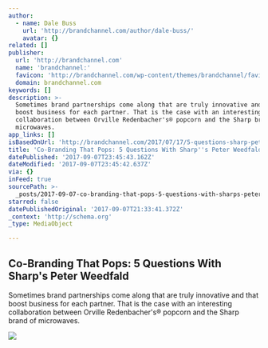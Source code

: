 ```yaml
---
author:
  - name: Dale Buss
    url: 'http://brandchannel.com/author/dale-buss/'
    avatar: {}
related: []
publisher:
  url: 'http://brandchannel.com'
  name: 'brandchannel:'
  favicon: 'http://brandchannel.com/wp-content/themes/brandchannel/favicon.ico'
  domain: brandchannel.com
keywords: []
description: >-
  Sometimes brand partnerships come along that are truly innovative and that
  boost business for each partner. That is the case with an interesting
  collaboration between Orville Redenbacher's® popcorn and the Sharp brand of
  microwaves.
app_links: []
isBasedOnUrl: 'http://brandchannel.com/2017/07/17/5-questions-sharp-peter-weedfald/'
title: 'Co-Branding That Pops: 5 Questions With Sharp''s Peter Weedfald'
datePublished: '2017-09-07T23:45:43.162Z'
dateModified: '2017-09-07T23:45:42.637Z'
via: {}
inFeed: true
sourcePath: >-
  _posts/2017-09-07-co-branding-that-pops-5-questions-with-sharps-peter-weedfa.md
starred: false
datePublishedOriginal: '2017-09-07T21:33:41.372Z'
_context: 'http://schema.org'
_type: MediaObject

---
```

<article style=""><h1>Co-Branding That Pops: 5 Questions With Sharp's Peter Weedfald</h1><p>Sometimes brand partnerships come along that are truly innovative and that boost business for each partner. That is the case with an interesting collaboration between Orville Redenbacher's® popcorn and the Sharp brand of microwaves.</p><img src="http://www.brandchannel.com/wp-content/uploads/2017/07/sharp-orville-redenbacher-microwave-box-1024x649.png" /></article>